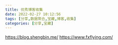 ```yaml
---
title: 优秀博客收集
date: 2022-02-27 10:12:56
tags: [分享,数据聚合,宝藏,博客,收集]
categories: [分享,宝藏]
---
```



https://blog.shengbin.me/
https://www.fxflying.com/
